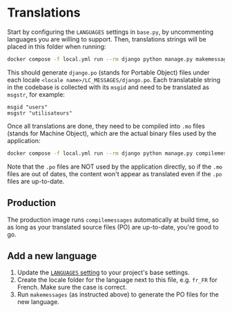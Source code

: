 <!--
SPDX-FileCopyrightText: 2023-2025 Legadilo contributors

SPDX-License-Identifier: CC-BY-SA-4.0
-->

# Translations

Start by configuring the `LANGUAGES` settings in `base.py`, by uncommenting languages you are willing to support. Then, translations strings will be placed in this folder when running:

```bash
docker compose -f local.yml run --rm django python manage.py makemessages -all --no-location
```

This should generate `django.po` (stands for Portable Object) files under each locale `<locale name>/LC_MESSAGES/django.po`. Each translatable string in the codebase is collected with its `msgid` and need to be translated as `msgstr`, for example:

```po
msgid "users"
msgstr "utilisateurs"
```

Once all translations are done, they need to be compiled into `.mo` files (stands for Machine Object), which are the actual binary files used by the application:

```bash
docker compose -f local.yml run --rm django python manage.py compilemessages
```

Note that the `.po` files are NOT used by the application directly, so if the `.mo` files are out of dates, the content won't appear as translated even if the `.po` files are up-to-date.

## Production

The production image runs `compilemessages` automatically at build time, so as long as your translated source files (PO) are up-to-date, you're good to go.

## Add a new language

1. Update the [`LANGUAGES` setting](https://docs.djangoproject.com/en/stable/ref/settings/#std-setting-LANGUAGES) to your project's base settings.
2. Create the locale folder for the language next to this file, e.g. `fr_FR` for French. Make sure the case is correct.
3. Run `makemessages` (as instructed above) to generate the PO files for the new language.
